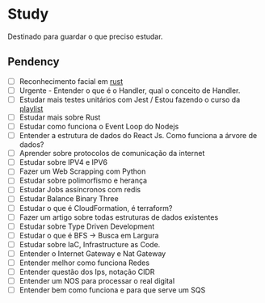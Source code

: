 # Study

Destinado para guardar o que preciso estudar.

## Pendency

- [ ] Reconhecimento facial em [rust](https://www.youtube.com/watch?v=8iDeXbCKlvE)
- [ ] Urgente - Entender o que é o Handler, qual o conceito de Handler.
- [ ] Estudar mais testes unitários com Jest / Estou fazendo o curso da [playlist](https://www.youtube.com/watch?v=bA9dgNMHVMU&list=PLz_YTBuxtxt6_Zf1h-qzNsvVt46H8ziKh&index=7)
- [ ] Estudar mais sobre Rust
- [ ] Estudar como funciona o Event Loop do Nodejs
- [ ] Entender a estrutura de dados do React Js. Como funciona a árvore de dados?
- [ ] Aprender sobre protocolos de comunicação da internet
- [ ] Estudar sobre IPV4 e IPV6
- [ ] Fazer um Web Scrapping com Python
- [ ] Estudar sobre polimorfismo e herança
- [ ] Estudar Jobs assíncronos com redis
- [ ] Estudar Balance Binary Three
- [ ] Estudar o que é CloudFormation, é terraform?
- [ ] Fazer um artigo sobre todas estruturas de dados existentes
- [ ] Estudar sobre Type Driven Development
- [ ] Estudar o que é BFS -> Busca em Largura
- [ ] Estudar sobre IaC, Infrastructure as Code.
- [ ] Entender o Internet Gateway e Nat Gateway
- [ ] Entender melhor como funciona Redes
- [ ] Entender questão dos Ips, notação CIDR
- [ ] Entender um NOS para processar o real digital
- [ ] Entender bem como funciona e para que serve um SQS
